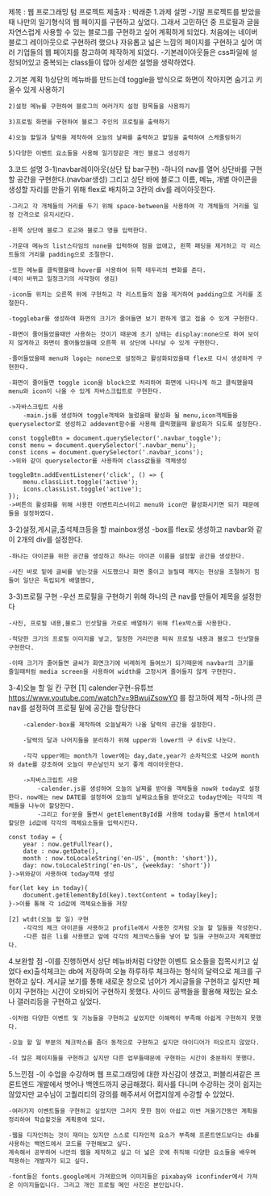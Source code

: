 제목 : 웹 프로그래밍 텀 프로젝트
제출자 : 박래준
1.과제 설명
    -기말 프로젝트를 받았을때 나만의 일기형식의 웹 페이지를 구현하고 싶었다. 그래서 고민하던 중 프로필과 글을 자연스럽게 사용할 수 있는 블로그를 구현하고 싶어 계획하게 되었다. 처음에는 네이버 블로그 레이아웃으로 구현하려 했으나 자유롭고 넓은 느낌의 페이지를 구현하고 싶어 여러 기업들의 웹 페이지를 참고하여 제작하게 되었다.
    -기본레이아웃들은 css파일에 설정되어있고 중복되는 class들이 많아 상세한 설명을 생략하였다.

2.기본 계획
    1)상단의 메뉴바를 만드는데 toggle을 방식으로 화면이 작아지면 숨기고 키울수 있게 사용하기

    2)설정 메뉴를 구현하여 블로그의 여러가지 설정 항목들을 사용하기

    3)프로필 화면을 구현하여 블로그 주인의 프로필을 출력하기

    4)오늘 할일과 달력을 제작하여 오늘의 날짜를 출력하고 할일을 출력하여 스케줄링하기

    5)다양한 이벤트 요소들을 사용해 일기장같은 개인 블로그 생성하기

3.코드 설명
 3-1)navbar레이아웃(상단 탑 bar구현)
    -하나의 nav를 열어 상단바를 구현할 공간을 구현한다.(navbar생성)
    그리고 상단 바에 블로그 이름, 메뉴, 개별 아이콘을 생성할 자리를 만들기 위해 flex로 배치하고 3칸의 div를 레이아웃한다.
    
    -그리고 각 개체들의 거리를 두기 위해 space-between을 사용하여 각 개체들의 거리를 일정 간격으로 유지시킨다.

    -왼쪽 상단에 블로그 로고와 블로그 명을 입력한다.

    -가운데 메뉴의 list스타임의 none을 입력하여 점을 없애고, 왼쪽 패딩을 제거하고 각 리스트들의 거리를 padding으로 조절한다.

    -또한 메뉴를 클릭했을때 hover를 사용하여 뒤쪽 테두리의 변화를 준다.
    (색이 바뀌고 일정크기의 사각형이 생김)

    -icon들 위치는 오른쪽 위에 구현하고 각 리스트들의 점을 제거하여 padding으로 거리를 조절한다.

    -togglebar를 생성하여 화면의 크기가 줄어들면 보기 편하게 열고 접을 수 있게 구현한다.

    -화면이 줄어들었을때만 사용하는 것이기 때문에 초기 상태는 display:none으로 하여 보이지 않게하고 화면이 줄어들었을때 오른쪽 위 상단에 나타날 수 있게 구현한다.

    -줄어들었을때 menu와 logo는 none으로 설정하고 활성화되었을때 flex로 다시 생성하게 구현한다.

    -화면이 줄어들면 toggle icon을 block으로 처리하여 화면에 나타나게 하고 클릭했을때 menu와 icon이 나올 수 있게 자바스크립트로 구현한다.

    ->자바스크립트 사용
        -main.js를 생성하여 toggle객체와 눌렀을때 활성화 될 menu,icon객체들을 queryselector로 생성하고 addevent함수를 사용해 클릭했을때 활성화가 되도록 설정한다.

    const toggleBtn = document.querySelector('.navbar_toggle');
    const menu = document.querySelector('.navbar_menu');
    const icons = document.querySelector('.navbar_icons');
    ->위와 같이 queryselector를 사용하여 class값들을 객체생성

    toggleBtn.addEventListener('click', () => {
        menu.classList.toggle('active');
        icons.classList.toggle('active');
    });
    ->버튼의 활성화를 위해 사용한 이벤트리스너이고 menu와 icon만 활성화시키면 되기 때문에 둘을 설정하였다.

 3-2)설정,게시글,출석체크등을 할 mainbox생성
    -box를 flex로 생성하고 navbar와 같이 2개의 div를 설정한다.

    -하나는 아이콘을 위한 공간을 생성하고 하나는 아이콘 이름을 설정할 공간을 생성한다.

    -사진 바로 밑에 글씨를 넣는것을 시도했으나 화면 줄이고 늘릴때 깨지는 현상을 조절하기 힘들어 일단은 독립되게 배열했다,

 3-3)프로필 구현
    -우선 프로필을 구현하기 위해 하나의 큰 nav를 만들어 제목을 설정한다

    -사진, 프로필 내용,블로그 인삿말을 가로로 배열하기 위해 flex박스를 사용한다.

    -적당한 크기의 프로필 이미지를 넣고, 일정한 거리만큼 띄워 프로필 내용과 블로그 인삿말을 구현한다.

    -이때 크기가 줄어들면 글씨가 화면크기에 비례하게 들여쓰기 되기때문에 navbar의 크기를 줄일때처럼 media screen을 사용하여 width를 고정시켜 줄어들지 않게 구현한다.

 3-4)오늘 할 일 칸 구현
    [1] calender구현-유튜브 https://www.youtube.com/watch?v=9BwujZsowY0 를 참고하여 제작
        -하나의 큰 nav를 설정하여 프로필 밑에 공간을 할당한다

        -calender-box를 제작하여 오늘날짜가 나올 달력의 공간을 설정한다.

        -달력의 달과 나머지들을 분리하기 위해 upper와 lower의 구 div로 나눈다.

        -각각 upper에는 month가 lower에는 day,date,year가 순차적으로 나오며 month와 date를 강조하여 오늘이 무슨날인지 보기 좋게 레이아웃한다.

        ->자바스크립트 사용
            -calender.js를 생성하여 오늘의 날짜를 받아올 객체들을 now와 today로 설정한다. now에는 new DATE를 설정하여 오늘의 날짜요소들을 받아오고 today안에는 각각의 객체들을 나누어 할당한다.
            -그리고 for문을 돌면서 getElementById를 사용해 today를 돌면서 html에서 할당한 id값에 각각의 객체요소들을 입력시킨다.

    const today = {
        year : now.getFullYear(),
        date : now.getDate(),
        month : now.toLocaleString('en-US', {month: 'short'}),
        day: now.toLocaleString('en-Us', {weekday: 'short'})
    }->위와같이 사용하여 today객채 생성

    for(let key in today){
        document.getElementById(key).textContent = today[key];
    }->이를 통해 각 id값에 객체요소들을 저장

    [2] wtdt(오늘 할 일) 구현
        -각각의 체크 아이콘을 사용하고 profile에서 사용한 것처럼 오늘 할 일들을 작성한다.
        -다른 점은 li를 사용했고 앞에 각각의 체크박스들을 넣어 할 일을 구현하고자 계획했었다.

4.보완할 점
    -이를 진행하면서 상단 메뉴바처럼 다양한 이벤트 요소들을 접목시키고 싶었다
     ex)출석체크는 db에 저장하여 오늘 하루하루 체크하는 형식의 달력으로 체크를 구현하고 싶다.
        게시글 보기를 통해 새로운 창으로 넘어가 게시글들을 구현하고 싶지만 페이지 구현하는 시간이 오바되어 구현하지 못했다.
        사이드 공백들을 활용해 재밌는 요소나 갤러리등을 구현하고 싶었다.

    -이처럼 다양한 이벤트 및 기능들을 구현하고 싶었지만 이해력이 부족해 아쉽게 구현하지 못했다.

    -오늘 할 일 부분의 체크박스를 좀더 동적으로 구현하고 싶지만 아이디어가 떠오르지 않았다.

    -더 많은 페이지들을 구현하고 싶지만 다른 업무들때문에 구현하는 시간이 충분하지 못했다.

5.느낀점
    -이 수업을 수강하며 웹 프로그래밍에 대한 자신감이 생겼고, 퍼블리셔같은 프론트엔드 개발에서 벗어나 백엔드까지 궁금해졌다. 회사를 다니며 수강하는 것이 쉽지는 않았지만 교수님이 고퀄리티의 강의를 해주셔서 어렵지않게 수강할 수 있었다.

    -여러가지 이벤트들을 구현하고 싶었지만 그러지 못한 점이 아쉽고 이번 겨울기간동안 계획을 정리하여 학습할것을 계획중에 있다.

    -웹을 디자인하는 것이 재미는 있지만 스스로 디자인적 요소가 부족해 프론트엔드보다는 db를 사용하는 백엔드에서 코드를 구현해보고 싶다.
    계속해서 공부하여 나만의 웹을 제작하고 싶고 더 넓은 곳에 취직해 다양한 요소들을 배우며 적용하는 개발자가 되고 싶다.

    -font들은 fonts.google에서 가져왔으며 이미지들은 pixabay와 iconfinder에서 가져온 이미지들입니다. 그리고 개인 프로필 메인 사진은 본인입니다.



